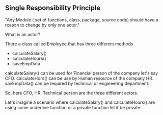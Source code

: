 ## Single Responsibility Principle

"Any Module ( set of functions, class, package, source code) should have a reason to change 
by only one actor."

What is an actor?

There a class called Employee that has three different methods
- calculateSalary()
- calculateHours()
- saveEmpData

calculateSalary() can be used for Financial person of the company let's say CFO.
calculateHors() can be use by Human resource of the company HR.
savEmpData() can be required by technical or engineering department.

So, here CFO, HR, Technical person are the three different actors.

Let's imagine a scenario where calculateSalary() and calculateHours() are using some underline function
or a private function let it be private 
